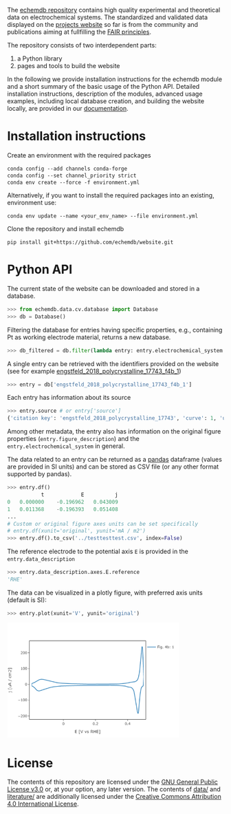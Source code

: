 The [echemdb repository](https://github.com/echemdb/website) 
contains high quality experimental and 
theoretical data on electrochemical systems. 
The standardized and validated data displayed on the [projects website](https://echemdb.github.io/website/) so far is from the community and publications aiming at fullfilling the [FAIR principles](https://www.go-fair.org/fair-principles/). 

The repository consists of two interdependent parts:
1. a Python library
2. pages and tools to build the website

In the following we provide installation instructions for the echemdb module and a short summary of the basic usage of the Python API. Detailed installation instructions, description of the modules, advanced usage examples, including local database creation, and building the website locally, are provided in our [documentation](https://echemdb.github.io/website/doc/html/index.md).

# Installation instructions

<!-- I hope we can publish soon on PyPI then this section reduces to 
```
pip install echemdb
```
-->

Create an environment with the required packages

```
conda config --add channels conda-forge
conda config --set channel_priority strict
conda env create --force -f environment.yml
```

Alternatively, if you want to install the required packages into an existing, environment use:

```
conda env update --name <your_env_name> --file environment.yml
```

Clone the repository and install echemdb

```
pip install git+https://github.com/echemdb/website.git
```

# Python API

The current state of the website can be downloaded and stored in a database.

```python
>>> from echemdb.data.cv.database import Database
>>> db = Database()
```

Filtering the database for entries having specific properties, e.g., containing Pt as working electrode material, returns a new database.

```python
>>> db_filtered = db.filter(lambda entry: entry.electrochemical_system.electrodes.working_electrode.material == 'Pt')
```

A single entry can be retrieved with the identifiers provided on the website 
(see for example [engstfeld_2018_polycrystalline_17743_f4b_1](https://echemdb.github.io/website/cv/entries/engstfeld_2018_polycrystalline_17743_f4b_1/))

```python
>>> entry = db['engstfeld_2018_polycrystalline_17743_f4b_1']
```

Each entry has information about its source

```python
>>> entry.source # or entry['source']
{'citation key': 'engstfeld_2018_polycrystalline_17743', 'curve': 1, 'url': 'https://doi.org/10.1002/chem.201803418', 'figure': '4b', 'version': 1}
```

Among other metadata, the entry also has information on the original figure properties (`entry.figure_description`) and the `entry.electrochemical_system` in general.

The data related to an entry can be returned as a [pandas](https://pandas.pydata.org/) dataframe (values are provided in SI units) and can be stored as CSV file (or any other format supported by pandas).

```python
>>> entry.df() 
           t	        E	       j
0	0.000000	-0.196962	0.043009
1	0.011368	-0.196393	0.051408
...
# Custom or original figure axes units can be set specifically 
# entry.df(xunit='original', yunit='mA / m2')
>>> entry.df().to_csv('../testtesttest.csv', index=False)
```

The reference electrode to the potential axis `E` is provided in the `entry.data_description`
```python
>>> entry.data_description.axes.E.reference
'RHE'
```

The data can be visualized in a plotly figure, with preferred axis units (default is SI):

```python
>>> entry.plot(xunit='V', yunit='original')
```
<!-- ![doc/images/readme_demo_plot.png](doc/images/readme_demo_plot.png)-->
<img src=doc/images/readme_demo_plot.png style="width:400px">


# License

The contents of this repository are licensed under the [GNU General Public
License v3.0](./LICENSE) or, at your option, any later version.  The contents
of [data/](./data/) and [literature/](./literature/) are additionally licensed
under the [Creative Commons Attribution 4.0 International
License](https://creativecommons.org/licenses/by/4.0/).

